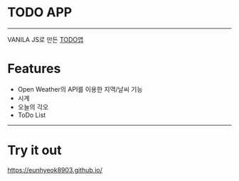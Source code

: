 # TODO APP 
---
VANILA JS로 만든 [TODO앱](https://eunhyeok8903.github.io/)

# Features

* Open Weather의 API를 이용한 지역/날씨 기능
* 시계
* 오늘의 각오
* ToDo List
---
# Try it out
https://eunhyeok8903.github.io/
